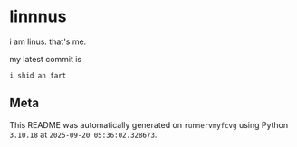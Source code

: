 # linnnus

i am linus. that's me.

my latest commit is

```
i shid an fart
```

## Meta

This README was automatically generated on `runnervmyfcvg` using Python
`3.10.18` at `2025-09-20 05:36:02.328673`.
